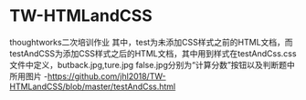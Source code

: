 # TW-HTMLandCSS
thoughtworks二次培训作业
  其中，test为未添加CSS样式之前的HTML文档，而testAndCSS为添加CSS样式之后的HTML文档，其中用到样式在testAndCss.css文件中定义，butback.jpg,ture.jpg
  false.jpg分别为“计算分数”按钮以及判断题中所用图片
 -https://github.com/jhl2018/TW-HTMLandCSS/blob/master/testAndCss.html
